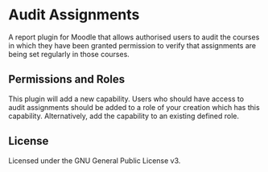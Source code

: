 # Audit Assignments

A report plugin for Moodle that allows authorised users to audit the courses in which they have been granted permission
to verify that assignments are being set regularly in those courses.

## Permissions and Roles

This plugin will add a new capability. Users who should have access to audit assignments should be added to a role of your
creation which has this capability. Alternatively, add the capability to an existing defined role.

## License

Licensed under the GNU General Public License v3.
